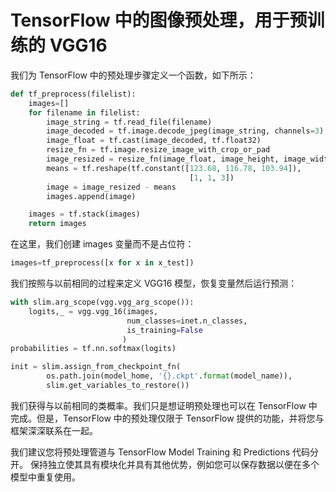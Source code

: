 # TensorFlow 中的图像预处理，用于预训练的 VGG16

我们为 TensorFlow 中的预处理步骤定义一个函数，如下所示：

```py
def tf_preprocess(filelist):
    images=[]
    for filename in filelist:
        image_string = tf.read_file(filename)
        image_decoded = tf.image.decode_jpeg(image_string, channels=3)
        image_float = tf.cast(image_decoded, tf.float32)
        resize_fn = tf.image.resize_image_with_crop_or_pad
        image_resized = resize_fn(image_float, image_height, image_width)
        means = tf.reshape(tf.constant([123.68, 116.78, 103.94]), 
                                        [1, 1, 3])
        image = image_resized - means
        images.append(image)

    images = tf.stack(images)
    return images
```

在这里，我们创建 images 变量而不是占位符：

```py
images=tf_preprocess([x for x in x_test])
```

我们按照与以前相同的过程来定义 VGG16 模型，恢复变量然后运行预测：

```py
with slim.arg_scope(vgg.vgg_arg_scope()):
    logits,_ = vgg.vgg_16(images,
                          num_classes=inet.n_classes,
                          is_training=False
                         )
probabilities = tf.nn.softmax(logits)

init = slim.assign_from_checkpoint_fn(
        os.path.join(model_home, '{}.ckpt'.format(model_name)),
        slim.get_variables_to_restore())
```

我们获得与以前相同的类概率。我们只是想证明预处理也可以在 TensorFlow 中完成。但是，TensorFlow 中的预处理仅限于 TensorFlow 提供的功能，并将您与框架深深联系在一起。

我们建议您将预处理管道与 TensorFlow Model Training 和 Predictions 代码分开。 保持独立使其具有模块化并具有其他优势，例如您可以保存数据以便在多个模型中重复使用。